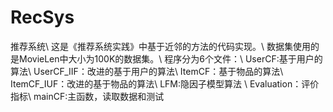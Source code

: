 # RecSys
推荐系统\\
这是《推荐系统实践》中基于近邻的方法的代码实现。\\
数据集使用的是MovieLen中大小为100K的数据集。\\
程序分为6个文件：\\
UserCF:基于用户的算法\\
UserCF_IIF：改进的基于用户的算法\\
ItemCF：基于物品的算法\\
ItemCF_IUF：改进的基于物品的算法\\
LFM:隐因子模型算法 \\
Evaluation：评价指标\\
mainCF:主函数，读取数据和测试


